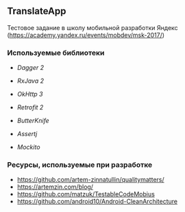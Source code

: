## TranslateApp
Тестовое задание в школу мобильной разработки Яндекс (https://academy.yandex.ru/events/mobdev/msk-2017/)

### Используемые библиотеки
* _Dagger 2_
* _RxJava 2_
* _OkHttp 3_
* _Retrofit 2_
* _ButterKnife_

* _Assertj_
* _Mockito_

### Ресурсы, используемые при разработке
* https://github.com/artem-zinnatullin/qualitymatters/
* https://artemzin.com/blog/
* https://github.com/matzuk/TestableCodeMobius
* https://github.com/android10/Android-CleanArchitecture

